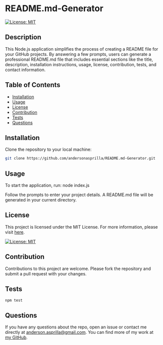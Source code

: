 # README.md-Generator

[![License: MIT](https://img.shields.io/badge/License-MIT-yellow.svg)](https://opensource.org/licenses/MIT)
## Description

This Node.js application simplifies the process of creating a README file for your GitHub projects. By answering a few prompts, users can generate a professional README.md file that includes essential sections like the title, description, installation instructions, usage, license, contribution, tests, and contact information.


## Table of Contents

- [Installation](#installation)
- [Usage](#usage)
- [License](#license)
- [Contribution](#contribution)
- [Tests](#tests)
- [Questions](#questions)

## Installation

Clone the repository to your local machine:

```sh
git clone https://github.com/andersonasprilla/README.md-Generator.git
```

## Usage

To start the application, run:
node index.js

Follow the prompts to enter your project details. A README.md file will be generated in your current directory.

## License
This project is licensed under the MIT License. For more information, please visit [here](https://opensource.org/licenses/MIT).

[![License: MIT](https://img.shields.io/badge/License-MIT-yellow.svg)](https://opensource.org/licenses/MIT)

## Contribution

Contributions to this project are welcome. Please fork the repository and submit a pull request with your changes.

## Tests


```sh
npm test
```

## Questions

If you have any questions about the repo, open an issue or contact me directly at anderson.asprilla@gmail.com. You can find more of my work at [my GitHub](https://github.com/andersonasprilla).
